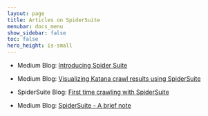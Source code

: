 ```yaml
---
layout: page
title: Articles on SpiderSuite
menubar: docs_menu
show_sidebar: false
toc: false
hero_height: is-small
---
```


* Medium Blog: [Introducing Spider Suite](https://3nock.medium.com/introducing-spidersuite-an-advance-web-security-crawler-4e889e810f64)

* Medium Blog: [Visualizing Katana crawl results using SpiderSuite](https://3nock.medium.com/visualizing-katana-crawl-results-using-spidersuite-a49c853f24ee)

* SpiderSuite Blog: [First time crawling with SpiderSuite](https://spidersuite.github.io/tutorial/2023/04/22/beginner-guide/)

* Medium Blog: [SpiderSuite - A brief note](https://mrshan.medium.com/spidersuite-a-brief-note-632f0a198076)